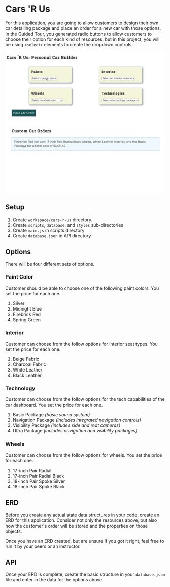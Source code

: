 # Cars 'R Us

For this application, you are going to allow customers to design their own car detailing package and place an order for a new car with those options. In the Guided Tour, you generated radio buttons to allow customers to choose their option for each kind of resources, but in this project, you will be using `<select>` elements to create the dropdown controls.

<img src="./images/car-builder-overview.gif" alt="animataion of car builder user interface" width="800px">

## Setup

1. Create `workspace/cars-r-us` directory.
1. Create `scripts`, `database`, and `styles` sub-directories
2. Create `main.js` in scripts directory
3. Create `database.json` in API directory

## Options

There will be four different sets of options.

### Paint Color

Customer should be able to choose one of the following paint colors. You set the price for each one.

1. Silver
1. Midnight Blue
1. Firebrick Red
1. Spring Green

### Interior

Customer can choose from the follow options for interior seat types. You set the price for each one.

1. Beige Fabric
1. Charcoal Fabric
1. White Leather
1. Black Leather

### Technology

Customer can choose from the follow options for the tech capabilities of the car dashboard. You set the price for each one.

1. Basic Package _(basic sound system)_
1. Navigation Package _(includes integrated navigation controls)_
1. Visibility Package _(includes side and reat cameras)_
1. Ultra Package _(includes navigation and visibility packages)_

### Wheels

Customer can choose from the follow options for wheels. You set the price for each one.

1. 17-inch Pair Radial
1. 17-inch Pair Radial Black
1. 18-inch Pair Spoke Silver
1. 18-inch Pair Spoke Black

## ERD

Before you create any actual state data structures in your code, create an ERD for this application. Consider not only the resources above, but also how the customer's order will be stored and the properties on those objects.

Once you have an ERD created, but are unsure if you got it right, feel free to run it by your peers or an instructor.

## API

Once your ERD is complete, create the basic structure in your `database.json` file and enter in the data for the options above.
